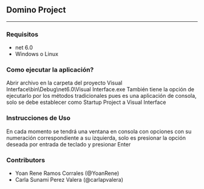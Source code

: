 ## Domino Project
-------     
### Requisitos
- net 6.0
- Windows o Linux
### Como ejecutar la aplicación?
Abrir archivo en la carpeta del proyecto Visual Interface\bin\Debug\net6.0\Visual Interface.exe
También tiene la opción de ejecutarlo por los métodos tradicionales pues es una aplicación de consola,
solo se debe establecer como Startup Project a Visual Interface
### Instrucciones de Uso
En cada momento se tendrá una ventana en consola con opciones con su numeración correspondiente a su izquierda,
solo es presionar la opción deseada por entrada de teclado y presionar Enter
### Contributors
* Yoan Rene Ramos Corrales (@YoanRene)
* Carla Sunami Perez Valera (@carlapvalera)

